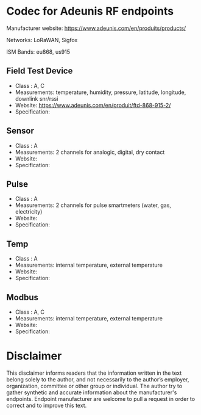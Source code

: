 # Codec for Adeunis RF endpoints

Manufacturer website: https://www.adeunis.com/en/produits/products/

Networks: LoRaWAN, Sigfox

ISM Bands: eu868, us915

## Field Test Device
* Class : A, C
* Measurements: temperature, humidity, pressure, latitude, longitude, downlink snr/rssi
* Website: https://www.adeunis.com/en/produit/ftd-868-915-2/
* Specification:

## Sensor
* Class : A
* Measurements: 2 channels for analogic, digital, dry contact
* Website:
* Specification:

## Pulse
* Class : A
* Measurements: 2 channels for pulse smartmeters (water, gas, electricity)
* Website:
* Specification:

## Temp
* Class : A
* Measurements: internal temperature, external temperature
* Website:
* Specification:

## Modbus
* Class : A, C
* Measurements: internal temperature, external temperature
* Website:
* Specification:

# Disclaimer
This disclaimer informs readers that the information written in the text belong solely to the author, and not necessarily to the author’s employer, organization, committee or other group or individual. The author try to gather synthetic and accurate information about the manufacturer's endpoints. Endpoint manufacturer are welcome to pull a request in order to correct and to improve this text.

